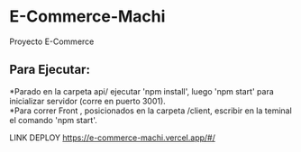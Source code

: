 # E-Commerce-Machi

Proyecto E-Commerce

## Para Ejecutar:</br>
*Parado en la carpeta api/ ejecutar 'npm install', luego 'npm start' para inicializar servidor (corre en puerto 3001).</br>
*Para correr Front , posicionados en la carpeta /client, escribir en la teminal el comando 'npm start'. 

LINK DEPLOY
https://e-commerce-machi.vercel.app/#/

